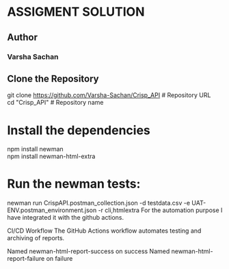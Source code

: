 # ASSIGMENT SOLUTION
## Author
### Varsha Sachan
## Clone the Repository
git clone https://github.com/Varsha-Sachan/Crisp_API   # Repository URL <br/>
cd "Crisp_API"                                         # Repository name 
# Install the dependencies
npm install newman <br/>
npm install newman-html-extra
# Run the newman tests:
newman run CrispAPI.postman_collection.json 
-d testdata.csv 
-e UAT-ENV.postman_environment.json 
-r cli,htmlextra 
For the automation purpose I have integrated it with the github actions.

CI/CD Workflow The GitHub Actions workflow automates testing and archiving of reports.

Named newman-html-report-success on success Named newman-html-report-failure on failure
